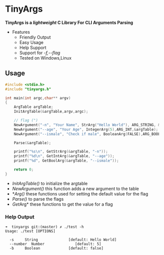 # TinyArgs

**TinyArgs is a *lightweight* C Library For CLI Arguments Parsing**

- Features
    * Friendly Output
    * Easy Usage
    * Help Support
    * Support for *-f,--flag*
    * Tested on Windows,Linux


## Usage

``` C
#include <stdio.h>
#include "tinyargs.h"

int main(int argc,char** argv)
{
	ArgTable argTable;
	InitArgTable(&argTable,argv,argc);

    // flag (")
	NewArgument("-n", "Your Name", StrArg("Hello World"), ARG_STRING, &argTable);
	NewArgument("--age", "Your Age", IntegerArg(5),ARG_INT,&argTable);
	NewArgument("--ismale", "Check if male", BooleanArg(FALSE),ARG_BOOL,&argTable);

	Parse(&argTable);

	printf("%s\n", GetStrArg(&argTable, "-n"));
	printf("%d\n", GetIntArg(&argTable, "--age"));
	printf("%d", GetBoolArg(&argTable, "--ismale"));

	return 0;
}
```
- *InitArgTable()* to initialize the argtable
- *NewArgument()* this function adds a new argument to the table
- **Arg()* these functions used for setting the default value for the flag
- *Parse()* to parse the flags
- *Get*Arg* these functions to get the value for a flag


### Help Output

``` shell
➜  tinyargs git:(master) ✗ ./test -h
Usage: ./test [OPTIONS]

  -s     String              [default: Hello World]
  --number  Number              [default: 5]
  -b     Boolean             [default: false]


```
